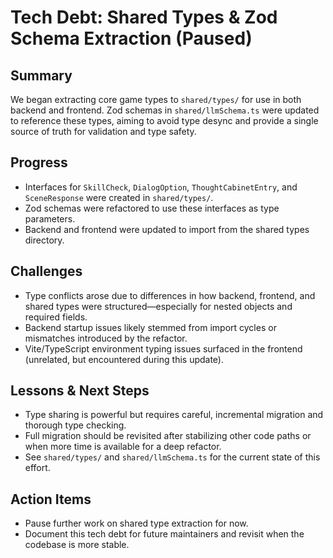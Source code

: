 # Tech Debt: Shared Types & Zod Schema Extraction (Paused)

## Summary
We began extracting core game types to `shared/types/` for use in both backend and frontend. Zod schemas in `shared/llmSchema.ts` were updated to reference these types, aiming to avoid type desync and provide a single source of truth for validation and type safety.

## Progress
- Interfaces for `SkillCheck`, `DialogOption`, `ThoughtCabinetEntry`, and `SceneResponse` were created in `shared/types/`.
- Zod schemas were refactored to use these interfaces as type parameters.
- Backend and frontend were updated to import from the shared types directory.

## Challenges
- Type conflicts arose due to differences in how backend, frontend, and shared types were structured—especially for nested objects and required fields.
- Backend startup issues likely stemmed from import cycles or mismatches introduced by the refactor.
- Vite/TypeScript environment typing issues surfaced in the frontend (unrelated, but encountered during this update).

## Lessons & Next Steps
- Type sharing is powerful but requires careful, incremental migration and thorough type checking.
- Full migration should be revisited after stabilizing other code paths or when more time is available for a deep refactor.
- See `shared/types/` and `shared/llmSchema.ts` for the current state of this effort.

## Action Items
- Pause further work on shared type extraction for now.
- Document this tech debt for future maintainers and revisit when the codebase is more stable.
